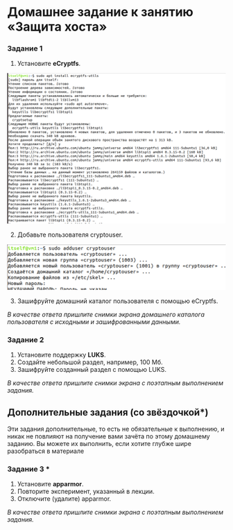 # Домашнее задание к занятию  «Защита хоста»


### Задание 1

1. Установите **eCryptfs**.

![s1](https://github.com/svpuzin/HomeWorkNetology/blob/main/Информационная%20безопасность/Защита%20хоста/img/Снимок%20экрана%202024-05-14%20в%2000.21.57.png)

2. Добавьте пользователя cryptouser.

![s2](https://github.com/svpuzin/HomeWorkNetology/blob/main/Информационная%20безопасность/Защита%20хоста/img/Снимок%20экрана%202024-05-14%20в%2000.37.18.png)


3. Зашифруйте домашний каталог пользователя с помощью eCryptfs.


*В качестве ответа  пришлите снимки экрана домашнего каталога пользователя с исходными и зашифрованными данными.*  

### Задание 2

1. Установите поддержку **LUKS**.
2. Создайте небольшой раздел, например, 100 Мб.
3. Зашифруйте созданный раздел с помощью LUKS.

*В качестве ответа пришлите снимки экрана с поэтапным выполнением задания.*


## Дополнительные задания (со звёздочкой*)

Эти задания дополнительные, то есть не обязательные к выполнению, и никак не повлияют на получение вами зачёта по этому домашнему заданию. Вы можете их выполнить, если хотите глубже шире разобраться в материале

### Задание 3 *

1. Установите **apparmor**.
2. Повторите эксперимент, указанный в лекции.
3. Отключите (удалите) apparmor.


*В качестве ответа пришлите снимки экрана с поэтапным выполнением задания.*
